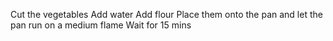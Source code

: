 Cut the vegetables
Add water 
Add flour 
Place them onto the pan and let the pan run on a medium flame 
Wait for 15 mins
